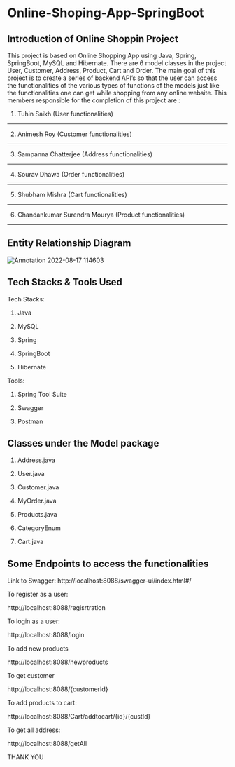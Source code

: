 # Online-Shoping-App-SpringBoot
Introduction of Online Shoppin Project
-----
This project is based on Online Shopping App using Java, Spring, SpringBoot, MySQL and Hibernate. There are 6 model classes in the project User, Customer, Address, Product, Cart and Order. The main goal of this project is to create a series of backend API’s so that the user can access the functionalities of the various types of functions of the models just like the functionalities one can get while shopping from any online website. This members responsible for the completion of this project are :

1. Tuhin Saikh  (User functionalities)
-----------

2. Animesh Roy (Customer functionalities)
-----------

3. Sampanna Chatterjee (Address functionalities)
-------------------

4. Sourav Dhawa (Order functionalities)
------------

5. Shubham Mishra (Cart functionalities)
--------------

6. Chandankumar Surendra Mourya (Product functionalities)
----------------------------

Entity Relationship Diagram
---------------------------

![Annotation 2022-08-17 114603](https://user-images.githubusercontent.com/101566519/185047965-4bca8f2f-a99b-42bb-98e9-ecd71934242e.png)

Tech Stacks & Tools Used 
------------------------

Tech Stacks:

1. Java

2. MySQL

3. Spring

4. SpringBoot

5. Hibernate

Tools:

1. Spring Tool Suite

2. Swagger

3. Postman

Classes under the Model package
-------------------------------

1. Address.java

2. User.java

3. Customer.java

4. MyOrder.java

5. Products.java

6. CategoryEnum

7. Cart.java

Some Endpoints to access the functionalities
--------------------------------------------

Link to Swagger: http://localhost:8088/swagger-ui/index.html#/

To register as a user:

http://localhost:8088/regisrtration

To login as a user:

http://localhost:8088/login

To add new products

http://localhost:8088/newproducts

To get customer

http://localhost:8088/{customerId}

To add products to cart:

http://localhost:8088/Cart/addtocart/{id}/{custId}

To get all address:

http://localhost:8088/getAll

THANK YOU 
